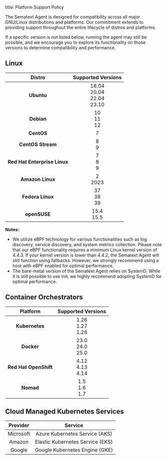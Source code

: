 title: Platform Support Policy

The Sematext Agent is designed for compatibility across all major GNU/Linux distributions and platforms. Our commitment extends to providing support throughout the entire lifecycle of distros and platforms.  

If a specific version is not listed below, running the agent may still be possible, and we encourage you to explore its functionality on those versions to determine compatibility and performance.

## Linux

| Distro | Supported Versions |
|:-:|:-:|
| **Ubuntu** | 18.04<br>20.04<br>22.04<br>23.10 |
| **Debian** | 10<br>11<br>12 |
| **CentOS** | 7 |
| **CentOS Stream** | 8<br>9 |
| **Red Hat Enterprise Linux** | 7<br>8<br>9 |
| **Amazon Linux** | 2<br>2023 |
| **Fedora Linux** | 37<br>38<br>39 |
| **openSUSE** | 15.4<br>15.5 |

**Notes:**

- We utilize eBPF technology for various functionalities such as log discovery, service discovery, and system metrics collection. Please note that our eBPF functionality requires a minimum Linux kernel version of 4.4.3. If your kernel version is lower than 4.4.2, the Sematext Agent will still function using fallbacks. However, we strongly recommend using a host with eBPF enabled for optimal performance.
- The bare-metal version of the Sematext Agent relies on SystemD. While it is still possible to use Init, we highly recommend adopting SystemD for optimal performance.

## Container Orchestrators

| Platform | Supported Versions |
|:-:|:-:|
| **Kubernetes** | 1.26<br>1.27<br>1.28 |
| **Docker** | 23.0<br>24.0<br>25.0 | 
| **Red Hat OpenShift** | 4.12<br>4.13<br>4.14 | 
| **Nomad** | 1.5<br>1.6<br>1.7 | 

## Cloud Managed Kubernetes Services

| Provider | Service |
|:-:|:-:|
| Microsoft | Azure Kubernetes Service (AKS) |
| Amazon | Elastic Kubernetes Service (EKS) |
| Google | Google Kubernetes Engine (GKE) |
